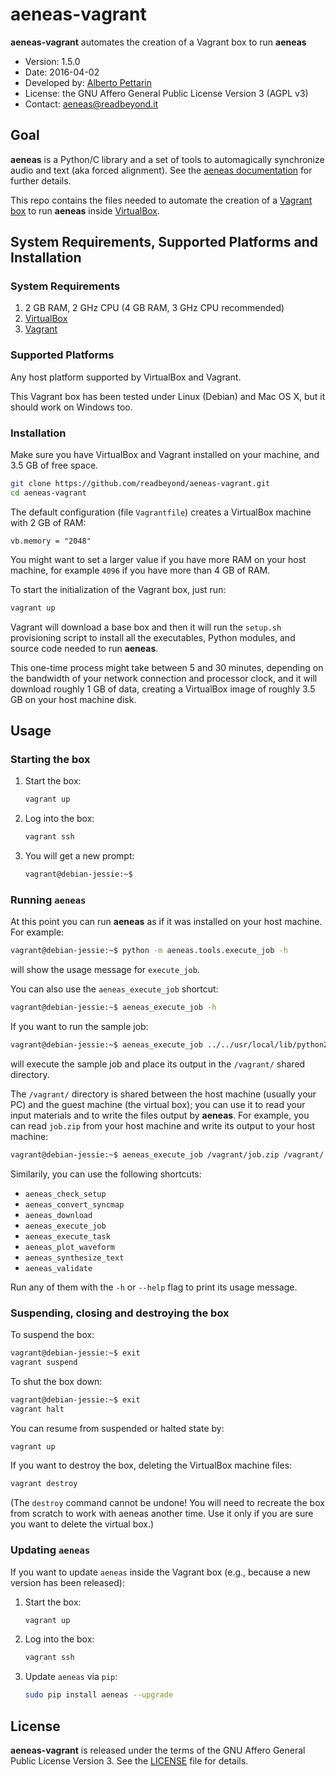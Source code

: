 # aeneas-vagrant

**aeneas-vagrant** automates the creation of a Vagrant box to run **aeneas**

* Version: 1.5.0
* Date: 2016-04-02
* Developed by: [Alberto Pettarin](http://www.albertopettarin.it/)
* License: the GNU Affero General Public License Version 3 (AGPL v3)
* Contact: [aeneas@readbeyond.it](mailto:aeneas@readbeyond.it)

## Goal

**aeneas** is a Python/C library and a set of tools to automagically synchronize audio and text (aka forced alignment).
See the [aeneas documentation](http://www.readbeyond.it/aeneas/) for further details.

This repo contains the files needed to automate
the creation of a [Vagrant box](https://www.vagrantup.com/)
to run **aeneas** inside [VirtualBox](https://www.virtualbox.org/).


## System Requirements, Supported Platforms and Installation

### System Requirements

1. 2 GB RAM, 2 GHz CPU (4 GB RAM, 3 GHz CPU recommended)
2. [VirtualBox](http://www.virtualbox.org/)
3. [Vagrant](http://www.vagrantup.com/)

### Supported Platforms

Any host platform supported by VirtualBox and Vagrant.

This Vagrant box has been tested under Linux (Debian) and Mac OS X,
but it should work on Windows too.

### Installation

Make sure you have VirtualBox and Vagrant installed on your machine,
and 3.5 GB of free space.

```bash
git clone https://github.com/readbeyond/aeneas-vagrant.git
cd aeneas-vagrant
```

The default configuration (file `Vagrantfile`)
creates a VirtualBox machine with 2 GB of RAM:

```
vb.memory = "2048"
```

You might want to set a larger value if you have more RAM
on your host machine, for example `4096` if you have more than 4 GB of RAM.

To start the initialization of the Vagrant box, just run:

```bash
vagrant up
```

Vagrant will download a base box and
then it will run the `setup.sh` provisioning script
to install all the executables, Python modules,
and source code needed to run **aeneas**.

This one-time process might take between 5 and 30 minutes,
depending on the bandwidth of your network connection
and processor clock, and it will download roughly 1 GB of data,
creating a VirtualBox image of roughly 3.5 GB on your host machine disk.


## Usage

### Starting the box

1. Start the box:

    ```bash
    vagrant up
    ```

2. Log into the box:

    ```bash
    vagrant ssh
    ```

3. You will get a new prompt:

    ```bash
    vagrant@debian-jessie:~$
    ```


### Running `aeneas`

At this point you can run **aeneas** as if it was installed
on your host machine. For example:

```bash
vagrant@debian-jessie:~$ python -m aeneas.tools.execute_job -h 
```

will show the usage message for `execute_job`.

You can also use the `aeneas_execute_job` shortcut:

```bash
vagrant@debian-jessie:~$ aeneas_execute_job -h 
```

If you want to run the sample job:

```bash
vagrant@debian-jessie:~$ aeneas_execute_job ../../usr/local/lib/python2.7/dist-packages/aeneas/tools/res/job.zip /vagrant/ 
```

will execute the sample job and place its output
in the `/vagrant/` shared directory.

The `/vagrant/` directory is shared between
the host machine (usually your PC) and the guest machine (the virtual box);
you can use it to read your input materials and
to write the files output by **aeneas**.
For example, you can read `job.zip` from your host machine
and write its output to your host machine:

```bash
vagrant@debian-jessie:~$ aeneas_execute_job /vagrant/job.zip /vagrant/
```

Similarily, you can use the following shortcuts:

* `aeneas_check_setup`
* `aeneas_convert_syncmap`
* `aeneas_download`
* `aeneas_execute_job`
* `aeneas_execute_task`
* `aeneas_plot_waveform`
* `aeneas_synthesize_text`
* `aeneas_validate`

Run any of them with the `-h` or `--help` flag
to print its usage message.


### Suspending, closing and destroying the box

To suspend the box:

```bash
vagrant@debian-jessie:~$ exit
vagrant suspend
```

To shut the box down:

```bash
vagrant@debian-jessie:~$ exit
vagrant halt
```

You can resume from suspended or halted state by:

```bash
vagrant up
```

If you want to destroy the box,
deleting the VirtualBox machine files:

```bash
vagrant destroy
```

(The `destroy` command cannot be undone!
You will need to recreate the box from scratch
to work with aeneas another time.
Use it only if you are sure you want to delete
the virtual box.)

### Updating `aeneas`

If you want to update `aeneas`
inside the Vagrant box
(e.g., because a new version has been released):

1. Start the box:

    ```bash
    vagrant up
    ```

2. Log into the box:

    ```bash
    vagrant ssh
    ```
3. Update `aeneas` via `pip`:

    ```bash
    sudo pip install aeneas --upgrade
    ```

## License

**aeneas-vagrant** is released under the terms of the
GNU Affero General Public License Version 3.
See the [LICENSE](LICENSE) file for details.



